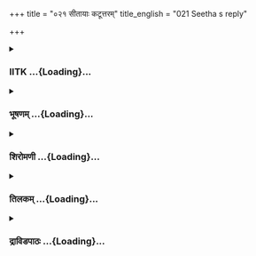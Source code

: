+++
title = "०२१ सीतायाः कटूत्तरम्"
title_english = "021 Seetha s reply"

+++
<div caption="श्रीराम-हरिसीताराममूर्ति-घनपाठिभ्यां वचनम्" class="audioEmbed" src="https://archive.org/download/Ramayana-recitation-Sriram-harisItArAmamUrti-Ghanapaati-v2/Kanda_5/Kanda_5_SK-021-Seetha_s_reply.mp3"></div>

<div class="js_include collapsed" newlevelforh1="3" title="IITK" unfilled url="/purANam/rAmAyaNam/audIchya-pAThaH/iitk/5_sundarakANDam/04-sItA-pIDanam/021_sItAyAH_kaTUttaram.md">
<details><summary><h3>IITK ...{Loading}...</h3></summary>

Sita spurns Ravana's submission.



#### श्लोकः
##### मूलम्
तस्य तद्वचनं श्रुत्वा सीता रौद्रस्य रक्षसः।  
आर्ता दीनस्वरा दीनं प्रत्युवाच शनैर्वचः॥5.21.1॥

##### शब्दार्थः
सीता Sita, रौद्रस्य angry, तस्य his, रक्षसः of the demon, तत् those, वचनम् words, श्रुत्वा after hearing, आर्ता oppressed, दीनस्वरा in a sorrowful tone, दीनम् pitiable, शनैः slowly, वचः words, प्रत्युवाच replied.

##### आङ्ग्लानुवादः
On hearing the demon's haughty words, oppressed, pitiable Sita replied slowly in a sorrowful tone.



#### श्लोकः
##### मूलम्
दुःखार्ता रुदती सीता वेपमाना तपस्विनी।  
चिन्तयन्ती वरारोहा पतिमेव पतिव्रता॥5.21.2॥  
तृणमन्तरतः कृत्वा प्रत्युवाच शुचिस्मिता।

##### शब्दार्थः
दुःखार्ता afflicted by grief, तपस्विनी ascetic, वरारोहा a lady of beautiful hips, पतिव्रता chaste woman, पतिमेव only husband, चिन्तयन्ती thinking of, शुचिस्मिता with a gentle smile, सीता Sita, रुदती sobbing, वेपमाना trembling, तृणम् a blade of grass, अन्तरतः between (Ravana and her), कृत्वा  placed, प्रत्युवाच replied.

##### आङ्ग्लानुवादः
Sita, austere, beautiful and chaste afflicted by grief kept sobbing. Brooding over her husband and trembling in fear, she placed a blade of grass in between her and Ravana and replied with a gentle smile on her face.



#### श्लोकः
##### मूलम्
निवर्तय मनो मत्तः स्वजने क्रियतां मनः॥5.21.3॥  
न मां प्रार्थयितुं युक्तं सुसिद्धिमिव पापकृत्।

##### शब्दार्थः
मत्तः from me, मनः mind, निवर्तय turn away, स्वजने in your own wives, मनः mind, क्रियताम् you may fix, पापकृत् sinner, सुसिद्धिमिव like blessedness, माम् me, प्रार्थयितुम् to desire, न युक्तम् it is not proper.

##### आङ्ग्लानुवादः
"Turn your mind away from me and fix it on your wives. You should not expect to seek me just as a sinner cannot hope to seek blessedness.



#### श्लोकः
##### मूलम्
अकार्यं न मया कार्यमेकपत्न्या विगर्हितम्॥5.21.4॥  
कुलं सम्प्राप्तया पुण्यं कुले महति जातया।

##### शब्दार्थः
महति high, कुले lineage, जातया born, पुण्यम् meritorious, कुलम् family, सम्प्राप्तया joined by virtue of marriage, एकपत्न्या a woman devoted to a single husband, मया by me, विगर्हितम् contemptible, अकार्यम् forbidden act, न कार्यम्  not to be done.

##### आङ्ग्लानुवादः
"I was born of high lineage and joined a meritorious family by virtue of my marriage. I am devoted only to my husband. I should not commit this contemptible, forbidden act."



#### श्लोकः
##### मूलम्
एवमुक्त्वा तु वैदेही रावणं तं यशस्विनी॥5.21.5॥  
राक्षसं पृष्ठतः कृत्वा भूयो वचनमब्रवीत्।

##### शब्दार्थः
यशस्विनी glorious lady, वैदेही Vaidehi, तं रावणम् that Ravana, एवम् in that manner, उक्त्वा having spoken, राक्षसम् demon, पृष्ठतः at the back, कृत्वा having placed, भूयः further, वचनम् these words, अब्रवीत् spoke.

##### आङ्ग्लानुवादः
Glorious Vaidehi having thus spoken to the demon turned her back and continuedः



#### श्लोकः
##### मूलम्
नाहमौपयिकी भार्या परभार्या सती तव॥5.21.6॥  
साधु धर्ममवेक्षस्व साधु साधुव्रतं चर।

##### शब्दार्थः
परभार्या other's wife, सती chaste, अहम् I am, औपयिकी obtained by efforts, भार्या wife, न not, धर्मम् righteous, साधु properly, अवेक्षस्व you may examine, तव your, साधुव्रतम् honesty, साधु  
honest, चर you may practise.

##### आङ्ग्लानुवादः
"I cannot be your lawful wife obtainable by your personal efforts. I am a chaste woman married to another man. (Being a king) examine the dharma honestly and adopt a pious way of life.



#### श्लोकः
##### मूलम्
यथा तव तथान्येषां दारा रक्ष्या निशाचर॥5.21.7॥  
आत्मानमुपमां कृत्वा स्वेषु दारेषु रम्यताम्।

##### शब्दार्थः
निशाचर nightroamer (Ravana), तव your, यथा as such, अन्येषाम्  others, दाराः wives, तथा in the same way, रक्ष्याः should be protected, आत्मानम् yourself, उपमा an example, कृत्वा by placing, स्वेषु at your, दारेषु at wives, रम्यताम् you may enjoy.

##### आङ्ग्लानुवादः
"O nightranger Enjoy your wives. Take care of them. Taking your example, others' wives also deserve to be protected.



#### श्लोकः
##### मूलम्
अतुष्टं स्वेषु दारेषु चपलं चलितेन्द्रियम्॥5.21.8॥  
नयन्ति निकृतिप्रज्ञं परदाराः पराभवम्।

##### शब्दार्थः
स्वेषु with your own, दारेषु in wives, अतुष्टम् unsatisfied, चपलम् unsteady, चलितेन्द्रियम् one with no control over the senses, निकृतिप्रज्ञम् evil minded, परदाराः others wives, पराभवम् insult, नयन्ति take.

##### आङ्ग्लानुवादः
"The wives of others will insult an evilminded man who is not satisfied with his own wives, is fickleminded and has no control over his senses.



#### श्लोकः
##### मूलम्
इह सन्तो न वा सन्ति सतो वा नानुवर्तसे॥5.21.9॥  
तथाहि विपरीता ते बुद्धिराचारवर्जिता।

##### शब्दार्थः
इह here, सन्तः pious, न वा सन्ति are not present, सतः of the saints, नानुवर्तसे वा you do not follow, तथाहि this way, आचारवर्जिता that which is a forbidden act, ते your, बुद्धिः mind, विपरीता perverse.

##### आङ्ग्लानुवादः




#### श्लोकः
##### मूलम्
वचो मिथ्याप्रणीतात्मा पथ्यमुक्तं विचक्षणैः॥5.21.10॥  
राक्षसानामभावाय त्वं वा न प्रतिपद्यसे।

##### शब्दार्थः
मिथ्याप्रणीतात्मा indulging in unrighteous act, त्वम् you, विचक्षणैः who have sense of discrimination, उक्तम् spoken, पथ्यम् proper advice, वचः words, राक्षासानाम् of demons, अभावाय for destruction, न प्रतिपद्यसे you do not agree.

##### आङ्ग्लानुवादः
"You are indulging in unrighteous act and not listening to the advice of wise men who have a sense of discrimination. You are the cause of the destruction of demons.



#### श्लोकः
##### मूलम्
अकृतात्मानमासाद्य राजानमनये रतम्॥5.21.11॥  
समृद्धानि विनश्यन्ति राष्ट्राणि नगराणि च।

##### शब्दार्थः
अकृतात्मानम् foolish, अनये in unfair means, रतम् engaged, राजानम् king, आसाद्य after obtaining, समृद्धानि prosperous, राष्ट्राणि countries, नगराणि च and cities, विनश्यन्ति are destroyed.

##### आङ्ग्लानुवादः
"Even prosperous countries and cities are destroyed on account of indiscreet rulers engaged in unfair means.



#### श्लोकः
##### मूलम्
तथेयं त्वां समासाद्य लङ्का रत्नौघसङ्कुला॥5.21.12॥  
अपराधात्तवैकस्य नचिराद्विनशिष्यति।

##### शब्दार्थः
तथा in that way, त्वाम् you, समासाद्य having got, रत्नौघसङ्कुला filled with gems, इयम् this, लङ्का Lanka, एकस्य a single person, तव your, अपराधात् for your crime, न चिरात् very soon, विनशिष्यति will be destroyed.

##### आङ्ग्लानुवादः
"Having got you as its ruler, this Lanka filled with gems (riches) will perish without  
delay for the crime of one individual.



#### श्लोकः
##### मूलम्
स्वकृतैर्हन्यमानस्य रावणादीर्घदर्शिनः॥5.21.13॥  
अभिनन्दन्ति भूतानि विनाशे पापकर्मणः।

##### शब्दार्थः
रावण Ravana, अदीर्घदर्शिनः of a short sighted, स्वकृतैः by your own deed, हन्यमानस्य killed, पापकर्मणः of a sinner, विनाशे at the destruction, भूतानि living creatures, अभिनन्दन्ति will rejoice.

##### आङ्ग्लानुवादः
"O Ravana living beings will welcome and enjoy the destruction of a shortsighted sinner killed by his own vile act.



#### श्लोकः
##### मूलम्
एवं त्वां पापकर्माणं वक्ष्यन्ति निकृता जनाः॥5.21.14॥  
दिष्ट्यैतद्व्यसनं प्राप्तो रौद्र इत्येव हर्षिताः।

##### शब्दार्थः
एवम् in that way, पापकर्माणम् sinner, त्वाम् you, निकृताः insulted, जनाः people, हर्षिताः will feel glad, रौद्रः angry one, दिष्ट्या luckily, एतत् thus, व्यसनम् doom, प्राप्तः met, इत्येव like this, वक्ष्यन्ति they will say.

##### आङ्ग्लानुवादः
"Seeing you, getting ruined this way for your sin, those who were angry with you for their humiliation in your hands will feel glad and say 'Luckily this terrible fellow has met with his doom' .



#### श्लोकः
##### मूलम्
शक्या लोभयितुं नाहमैश्वर्येण धनेन वा॥5.21.15॥  
अनन्या राघवेणाहं भास्करेण प्रभा यथा।

##### शब्दार्थः
अहम् I, ऐश्वर्येण by power, धनेन वा or even with wealth, लोभयितुम् to be tempted, न शक्या not possible, प्रभा light, भास्करेण यथा like that of the Sun, अहम् I, राघवेण by Raghava, अनन्या inseparable.

##### आङ्ग्लानुवादः
"I cannot be lured by your power or wealth. I am inseparable from Raghava like light from the Sun.



#### श्लोकः
##### मूलम्
उपधाय भुजं तस्य लोकनाथस्य सत्कृतम्॥5.21.16॥  
कथं नामोपधास्यामि भुजमन्यस्य कस्य चित्।

##### शब्दार्थः
लोकनाथस्य of the lord of the people, तस्य his, सत्कृतम् an honourable one, भुजम् arm, उपधाय having used as a pillow, अन्यस्य others, कस्य चित् of any one, भुजम् arm, कथं नाम how can I, उपधास्यामि will I rest.

##### आङ्ग्लानुवादः
"How can I pillow on somebody's arm after resting on the honourable arm of the great lord of the worlds ?



#### श्लोकः
##### मूलम्
अहमौपयिकी भार्या तस्यैव वसुधापतेः॥5.21.17॥  
व्रतस्नातस्य विप्रस्य विद्येव विदितात्मनः।

##### शब्दार्थः
व्रतस्नातस्य an ascetic who had ceremonial bath having observed vows, विदितात्मनः knower of the self, विप्रस्य brahmin's, विद्या इव like the knowledge, अहम् I, वसुधापतेः of the lord of the earth, तस्यैव him alone, औपयिकी fit, भार्या wife.

##### आङ्ग्लानुवादः
"I am alone the lawful wife of the lord of the earth like the knowledge of the Vedas which rightfully belongs to a wise brahmin who has realised the self after having had his ceremonial bath (as a token of celibacy) and having observed strict vows during the period of his study.



#### श्लोकः
##### मूलम्
साधु रावण रामेण मां समानय दुःखिताम्॥5.21.18॥  
वने वाशितया सार्धं करेण्वेव गजाधिपम्।

##### शब्दार्थः
रावण Ravana, दुःखिताम् grieving, माम् to me, गजाधिपम् with the king of elephants, वने in the forest, वाशितया by the separated, करेण्वेव female elephant, रामेण with Rama, सार्धम् along with, साधु it is proper, समानय you may unite me.

##### आङ्ग्लानुवादः
"O Ravana it is proper for you to unite me in distress with Rama as one would unite a female elephant with the lordly elephant from which it is separated in the wilderness.



#### श्लोकः
##### मूलम्
मित्रमौपयिकं कर्तुं रामः स्थानं परीप्सता॥5.21.19॥  
वधं चानिच्छता घोरं त्वयासौ पुरुषर्षभः।

##### शब्दार्थः
असौ this, पुरुषर्षभः bull among men, रामः Rama, स्थानम् it is proper, परीप्सता desirous of avoiding, घोरम् dreadful, वधम् death, अनिच्छता च by not willing, त्वया by you, मित्रम् friendship, कर्तुम् to do, औपयिकम् with due effort.

##### आङ्ग्लानुवादः
"I wish you to build friendship with Rama, the bull among men. Surely it is the right thing for you to do, if you are desirous of avoiding a dreadful death.



#### श्लोकः
##### मूलम्
विदितः स हि धर्मज्ञः शरणागतवत्सलः॥5.21.20॥  
तेन मैत्री भवतु ते यदि जीवितुमिच्छसि।

##### शब्दार्थः
धर्मज्ञः one who knows dharma, सः he, शरणागतवत्सलः kind to those who seek his protection, विदितः हि famous, जीवितुम् to preserve your life, इच्छसि यदि if you so desire, ते to you, तेन with him, मैत्री friendship, भवतु  be built.

##### आङ्ग्लानुवादः
"He is famous as a knower of dharma and is compassionate to those who seek his protection. If you desire to preserve your life build friendship with him.



#### श्लोकः
##### मूलम्
प्रसादयस्व त्वं चैनं शरणागतवत्सलम्॥5.21.21॥  
मां चास्मै नियतो भूत्वा निर्यातयितुमर्हसि।

##### शब्दार्थः
त्वम् you, शरणागतवत्सलम् one who is compassionate to those who seek refuge, एनम् him, प्रसादयस्व च propitiate, नियतः disciplined, भूत्वा after exercising, माम् me, अस्मै for your sake I, निर्यातयितुम् to return, अर्हसि it is proper for you.

##### आङ्ग्लानुवादः
"Propitiate him. He is compassionate to those who seek refuge. Exercise control over your senses for your sake and it is proper for you to return me to him.



#### श्लोकः
##### मूलम्
एवं हि ते भवेत्स्वस्ति सम्प्रदाय रघूत्तमे॥5.21.22॥  
अन्यथा त्वं हि कुर्वाणो वधं प्राप्स्यसि रावण।

##### शब्दार्थः
एवम् in that way, रघूत्तमे foremost in the Raghu family, सम्प्रदाय after giving away, ते to you, स्वस्ति welfare, भवेत् may be, रावण Ravana, त्वम् you, अन्यथा otherwise, कुर्वाणः doing so, वधम् death, प्राप्स्यसि will face.

##### आङ्ग्लानुवादः
"It is good for you to give me back to Rama, the foremost in the Raghu dynasty. Otherwise you will face death.



#### श्लोकः
##### मूलम्
वर्जयेद्वज्रमुत्सृष्टं वर्जयेदन्तकश्चिरम्॥5.21.23॥  
त्वद्विधं तु न सङ्कृद्धो लोकनाथः स राघवः।

##### शब्दार्थः
त्वद्विधम् a person like you, उत्सृष्टम् that which has been released, वज्रम् thunderbolt, वर्जयेत् may spare its target, चिरम् for a long time, अन्तकः Yama, वर्जयेत् may leave, सङ्कृद्धः angry, लोकनाथः lord of the world, सः that, राघवः Raghava, न will not.

##### आङ्ग्लानुवादः




#### श्लोकः
##### मूलम्
रामस्य धनुषः शब्दं श्रोष्यसि त्वं महास्वनम्॥5.21.24॥  
शतक्रतुविसृष्टस्य निर्घोषमशनेरिव।

##### शब्दार्थः
शतक्रतुविसृष्टस्य released by Indra who has performed a hundred yajnas, अशनेः of a thunderbolt, निर्घोषमिव like the rumble, रामस्य Rama's, धनुषः bow's, महास्वनम् great twang, शब्दम् sound, त्वम् you, श्रोष्यसि you will hear.

##### आङ्ग्लानुवादः
"You will hear the terrible twang of Rama's bow resembling the rumble of the thunderbolt released by Indra who performed a hundred yajnas.



#### श्लोकः
##### मूलम्
इह शीघ्रं सुपर्वाणो ज्वलितास्या इवोरगाः ॥5.21.25॥  
इषवो निपतिष्यन्ति रामलक्ष्मणलक्षणाः।

##### शब्दार्थः
सुपर्वाणः well jointed arrows, शीघ्रं soon, ज्वलितास्याः with flaming fangs, उरगाः इव like the poisonous snakes, रामलक्ष्मणलक्षणाः marked with the names of Rama and Lakshmana, इषवः arrows, इह here, निपतिष्यन्ति will be raining.

##### आङ्ग्लानुवादः




#### श्लोकः
##### मूलम्
रक्षांसि परिनिघ्नन्तः पुर्यामस्यां समन्ततः॥5.21.26॥  
असंपातं करिष्यन्ति पतन्तः कङ्कवाससः।

##### शब्दार्थः
कङ्कवाससः the shafts with feathers of Kanka bird, पतन्तः while falling, अस्याम् in this, पुर्याम् city, समन्ततः all over, रक्षांसि demons, परिनिघ्नन्तः killing, असम्पातम् covering all over, करिष्यन्ति will fall.

##### आङ्ग्लानुवादः
"The shafts bound with feathers of Kanka birds (released by Rama and Lakshmana) will be killing the demons all over this Lanka. They will not give a chance for any other weapon to fall.



#### श्लोकः
##### मूलम्
राक्षसेन्द्रमहासर्पान् स रामगरुडो महान्॥5.21.27॥  
उद्धरिष्यति वेगेन वैनतेय इवोरगान्।

##### शब्दार्थः
महान् great, सः he, रामगरुडः Garuda of Rama, राक्षसेन्द्र demon king, महासर्पान् great serpents (in the form of demon chiefs), वैनतेयः son of Vinata or Garuda, उरगानिव like serpents, वेगेन swiftly, उद्धरिष्यति will carry up.

##### आङ्ग्लानुवादः
"Just as Garuda swiftly extirpates the serpents, Rama will exterminate the demon leaders.



#### श्लोकः
##### मूलम्
अपनेष्यति मां भर्ता त्वत्तः शीघ्रमरिन्दमः॥5.21.28॥  
असुरेभ्यः श्रियं दीप्तां विष्णुस्त्रिभिरिव क्रमैः।

##### शब्दार्थः
शीघ्रम् swiftly, अरिन्दमः subduer of enemies, भर्ता husband, माम् me, त्वत्तः from you, विष्णुः Visnu, त्रिभिः with three, क्रमैः strides, दीप्ताम् glowing, श्रियम् prosperity, असुरेभ्यः इव like that from the asuras, अपनेष्यति will take away.

##### आङ्ग्लानुवादः
"My husband, the subduer of enemies, will soon take me away just as Lord Visnu in the form of Vamana took away the glowing prosperity from the demons with three strides.



#### श्लोकः
##### मूलम्
जनस्थाने हतस्थाने निहते रक्षसां बले॥5.21.29॥  
अशक्तेन त्वया रक्षः कृतमेतदसाधु वै।

##### शब्दार्थः
रक्षसाम् demons, बले in the army, निहते when it was killed, जनस्थाने in Janasthana, हतस्थाने spot of death,  रक्षः O demon, अशक्तेन having no capacity, त्वया  by you, एतत् this, असाधु dishonest, कृतं वै act is done.

##### आङ्ग्लानुवादः
"When the army of demons as killed you had no capacity to protect and was destroyed at Janasthana, the place of death. You acted in this dishonest way.



#### श्लोकः
##### मूलम्
आश्रमं तु तयोः शून्यं प्रविश्य नरसिंहयोः॥5.21.30॥  
गोचरं गतयोर्भ्रात्रोरपनीता त्वयाधम।

##### शब्दार्थः
अधम mean creature, नरसिंहयोः two lions among men, तयोः those two, भ्रात्रोः brothers, गोचरम् not found, गतयोः when they went, शून्यम् desolate, आश्रमम् hut, प्रविश्य entered, त्वया you, अपनीता abducted.

##### आङ्ग्लानुवादः
"You are a mean creature. Finding me in the vacant hut, when the two brothers, lions among men, were away, you  abducted me.



#### श्लोकः
##### मूलम्
न हि गन्धमुपाघ्राय रामलक्ष्मणयोस्त्वया॥5.21.31॥  
शक्यं संदर्शने स्थातुं शुना शार्दूलयोरिव।

##### शब्दार्थः
शुना by a dog, शार्दूलयोरिव like two tigers, रामलक्ष्मणयोः of both Rama and Lakshmana, गन्धम् smell, उपाघ्राय smelling, त्वया  by you, सन्दर्शने in their sight, स्थातुम् to stand there, न शक्यं हि it will not be possible.

##### आङ्ग्लानुवादः
"Had you smelt the presence of Rama and Lakshmna, it would not have been possible for you to stand there, like a dog under the gaze of a pair of tigers.



#### श्लोकः
##### मूलम्
तस्य ते विग्रहे ताभ्यां युगग्रहणमस्थिरम्॥5.21.32॥  
वृत्रस्येवेन्द्रबाहुभ्यां बाहोरेकस्य विग्रहे।

##### शब्दार्थः
तस्य to him, ते you, ताभ्याम् both of them, विग्रहे battle, इन्द्रबाहुभ्याम् by the twoarmed Indra, वृत्रस्य Vritra's, एकस्य only one, बाहोः armed, विग्रहे इव like the body, युगग्रहणम् seize you, अस्थिरम्  not possible to win.

##### आङ्ग्लानुवादः
"You will not be able to withstand them in a battle. You will meet the same fate as the onearmed Vritra in a battle with the twoarmed Indra.



#### श्लोकः
##### मूलम्
क्षिप्रं तव स नाथो मे रामः सौमित्रिणा सह॥5.21.33॥  
तोयमल्पमिवादित्यः प्राणानादास्यते शरैः।

##### शब्दार्थः
मे नाथः my lord, सः रामः that Rama, सौमित्रिणा सह accompanied by Saumitri, आदित्यः the Sun, अल्पम्  shallow, तोयमिव like water, शरैः by arrows, तव your, प्राणान् life, क्षिप्रम् at once, दास्यते will take away.

##### आङ्ग्लानुवादः
"My lord Rama accompanied by Saumitri will draw out your life by his arrows swiftly as Aditya sucks up shallow water at once by his radiance.



#### श्लोकः
##### मूलम्
गिरिं कुबेरस्य गतोऽथ वालयं सभां गतो वा वरुणस्य राज्ञः।  
असंशयं दाशरथेर्न मोक्ष्यसे महाद्रुमः कालहतोऽशनेरिव॥5.21.34॥

##### शब्दार्थः
कालहतः doomed by time, कुबेरस्य Kubera's, गिरिम् mountain, वा or else, आलयम् residence,  
गतः going, राज्ञः king, वरुणस्य Varuna's, सभाम् assembly, गतो वा or will go, महाद्रुमः mighty tree, अशनेरिव by lightning, दाशरथेः by Rama son of Dasaratha, न मोक्ष्यसे you do not escape.

##### आङ्ग्लानुवादः
"Even if you fly to Kubera's mountain (Kailasa) or the residence of king Varuna (ocean) you will not escape Rama's arrows like a mighty tree cannot evade lightning.  

#### समाप्तिः
 श्रीमद्रामायणे वाल्मीकीय आदिकाव्ये सुन्दरकाण्डे एकविंशस्सर्गः।  
Thus ends the twentyfirst sarga of Sundarakanda of the holy Ramayana, the first epic composed by sage Valmiki.

</details>
</div>
<div class="js_include collapsed" newlevelforh1="3" title="भूषणम्" unfilled url="/purANam/rAmAyaNam/audIchya-pAThaH/TIkA/bhUShaNa_iitk/5_sundarakANDam/04-sItA-pIDanam/021_sItAyAH_kaTUttaram.md">
<details><summary><h3>भूषणम् ...{Loading}...</h3></summary>



तस्य तद्वचनं श्रुत्वा सीता रौद्रस्य रक्षसः ।  

आर्ता दीनस्वरा दीनं प्रत्युवाच शनैर्वचः  ॥  ५।२१।१ ॥   

तस्येत्यादि  ॥  ५।२१।१ ॥   

  

दुःखार्ता रुदती सीता वेपमाना तपस्विनी ।  

चिन्तयन्ती वरारोहा पतिमेव पतिव्रता ।  

तृणमन्तरतः कृत्वा प्रत्युवाच शुचिस्मिता  ॥  ५।२१।२ ॥   

निवर्तय मनो मत्तः स्वजने क्रियतां मनः ।  

न मां प्रार्थयितुं युक्तं सुसिद्धिमिव पापकृत्  ॥  ५।२१।३ ॥   

दुःखार्तेत्यादि । तृणमिति । रावणस्य
साक्षात्संभाषणानर्हत्वात्तृणव्यवधानकरणम् । प्रत्युवाचेति पुनरभिधानं
वचनप्रकारविशेषकथनार्थम् । दुःखार्ताया अपि शुचिस्मितत्वाभिधानं
वस्तुस्वभावेन सस्मितवत् प्रतीयमानत्वात्  ॥  ५।२१।२३ ॥   

  

अकार्यं न मया कार्यमेकपत्न्या विगर्हितम् ।  

कुलं संप्राप्तया पुण्यं कुले महति जातया  ॥  ५।२१।४ ॥   

अकार्यमिति । एकः पतिर्यस्यास्सा एकपत्नी तया । "नित्यं सपत्न्यादिषु" इति
ङीप्  ॥  ५।२१।४ ॥   

  

एवमुक्त्वा तु वैदेही रावणं तं यशस्विनी ।  

राक्षसं पृष्ठतः कृत्वा भूयो वचनमब्रवीत्  ॥  ५।२१।५ ॥   

एवमिति । पृष्ठतः कृत्वा अनादृत्येर्थः  ॥  ५।२१।५ ॥   

  

नाहमौपयिकी भार्या परभार्या सती तव ।  

साधुधर्मवेक्षस्व साधु साधुव्रतं चर  ॥  ५।२१।६ ॥   

नाहमिति । सती अहं तव औपयिकी युक्ता भार्या न किन्तु परिहार्या । साधूनां
सतां धर्मं साधुधर्मम् । साधूनां व्रतं साधुव्रतम् । साधु सम्यक् चर  ॥ 
५।२१।६ ॥   

  

यथा तव तथा ऽन्येषां दारा रक्ष्या निशाचर ।  

आत्मानमुपमां कृत्वा स्वेषु दारेषु रम्यताम् । ४।२१।७  ॥   

आत्मानमुपमां कृत्वा यथा तव दारा रक्ष्यास्तथा ऽन्येषां दारा रक्ष्याः ।
तस्मात् स्वेषु दारेषु रम्यताम्  ॥  ५।२१।७ ॥   

  

अतुष्टं स्वेषु दारेषु चपलं चलितेन्द्रितम् ।  

नयन्ति निकृतिप्रज्ञं परदाराः पराभवम्  ॥  ५।२१।८ ॥   

अतुष्टम् अतृप्तम् । निकृतिप्रज्ञम् निकृतौ शाठ्ये प्रज्ञा यस्य तम् ।
पराभवम् । आयुरैश्वर्यादिक्षयरूपम्  ॥  ५।२१।८ ॥   

  

इह सन्तो न वा सन्ति सतो वा नानुवर्तसे ।  

तथाहि विपरीता ते बुद्धिराचारवर्जिता  ॥  ५।२१।९ ॥   

इह अतिविशाले ऽपि दुर्जनसङ्कुले देशे । सन्तः त्वामनर्थान्निवारयन्तः । न
सन्ति वा न सन्ति किम्? सन्त्येव । श्रीविभीषणप्रभृतीनां सम्भवान्न सन्तीति
कथं वक्तुं शक्यम्? सतो वा नानुवर्तसे । "तद्विद्धि प्रणिपातेन परिप्रश्नेन
सेवया । उपदेक्ष्यन्ति ते ज्ञानं ज्ञानिनस्तत्त्वदर्शिनः  ॥ "
इत्युक्तरीत्या प्रणिपातमन्तरेण न ते उपदिशन्ति। त्वं च तत्पादेषु कदाचिदपि
न प्रणतवानसि। कथमिदं भवती जानातीत्याशङ्क्याह तथाहीति। तथाहि विपरीता ते
बुद्धिः तव बुद्धिवैपरीत्यमेव तव शिष्टाननुवर्तनं सूचयतीत्यर्थः।
परबुद्धेरप्रत्यक्षत्वात् कथं मदीया बुद्धिस्त्वया ज्ञायत इत्यत्राह
आचारवर्जितेति। आचारवर्जिता, तव दुरनुष्ठानमेव तव बुद्धिं द्योतयतीति
भावः ॥  ५।२१।९  ॥   

  

वचो मिथ्याप्रणीतात्मा पथ्यमुक्तं विचक्षणैः ।  

राक्षसानामभावाय त्वं वा न प्रतिपद्यसे  ॥  ५।२१।१० ॥   

अकृतात्मानमासाद्य राजानमनये रतम् ।  

समृद्धानि विनश्यन्ति राष्ट्राणि नगराणि च  ॥  ५।२१।११ ॥   

तथेयं त्वां समासाद्य लङ्का रत्नौघसङ्कुला ।  

अपराधात्तवैकस्य नचिराद्विनशिष्यति  ॥  ५।२१।१२ ॥   

वच इति । पूर्वश्लोके रावणस्याभाव उपन्यस्तः । अनेन राक्षसाभावपक्ष
उपन्यस्यते । मिथ्याप्रणीतात्मा मिथ्यास्निग्धात्मा, स्नेहीति भावयन्निवेति
यावत् । त्वं विचक्षणैः साधुभिरुक्तं पथ्यं हितं वचः राक्षसानामभावाय न
प्रतिपद्यसे नाङ्गीकरोषि वा । राक्षसेषु स्नेहं भावयन् तद्विनाशमेव हृदि
कृत्वा साधुवचनं न श्रृणोषीत्यर्थः  ॥  ५।२१।१०१२ ॥   

  

स्वकृतैर्हन्यमानस्य रावणादीर्घदर्शिनः ।  

अभिनन्दन्ति भूतानि विनाशे पापकर्मणः  ॥  ५।२१।१३ ॥   

एवं त्वां पापकर्माणं वक्ष्यन्ति निकृता जनाः ।  

दिष्ट्यैतद्व्यसनं प्राप्तो रौद्र इत्येव हर्षिताः  ॥  ५।२१।१४ ॥   

रावणादीर्घदार्शिन इत्यत्र रावणेति संबुद्धिः । निकृताः त्वया वञ्चिताः  ॥ 
४।२१।१३१४ ॥   

  

शक्या लोभयितुं नाहमैश्वर्येण धनेन वा ।  

अनन्या राघवेणाहं भास्करेण प्रभा यथा  ॥  ५।२१।१५ ॥   

शक्येति । अनेन रावणोक्तप्रलोभनानामुत्तरमुच्यते । ऐश्वर्येण
अन्तःपुरस्त्रीणामीश्वरत्वेन । धनेन आभरणादिना वा । लोभयितुं वञ्चयितुम् ।
अहं न शक्या । अत्र हेतुमाह अनन्येति । अहं नित्यानपायिनी । राघवेण
रघुकुलावतीर्णेन विष्णुना अनन्या अविभक्ता । यत्र यत्र कुले विष्णुरवतरति
तत्र तत्रावतीर्णा लक्ष्मीरित्यर्थः । तृतीयया तत्परतन्त्रा चास्मीति
द्योत्यते । न केवलं तस्य परतन्त्रा ऽहम्, प्रत्युत तस्याप्यतिशयावहेति
दृष्टान्तेन द्योतयति भास्करणेति । प्रभा हि भास्करस्याप्यतिशयमावहति, तथैव
हि मारीचो भवन्तं प्रति निवेदितवान् "अप्रमेयं हि तत्तेजो यस्य सा
जनकात्मजा" इति । किं तद्धितवचनमपि मोहेन विस्मृतो ऽसीति तत्त्वमाह  ॥ 
५।२१।१५ ॥   

  

उपधाय भुजं तस्य लोकनाथस्य सत्कृतम् ।  

कथं नामोपधास्यामि भुजमन्यस्य कस्यचित्  ॥  ५।२१।१६ ॥   

उपधायेति । लोकनाथस्य सर्वैर्ब्रह्मादिदेवगणैः स्वस्वपदप्राप्तये
नाथ्यमानस्य याच्यमानस्य । "नाथृ याञ्चायाम्"इति धातुः । तस्य रामस्य ।
सत्कृतं भुजं दक्षिणं भुजमित्यर्थः उपधाय उपधानीकृत्य । तेन
तत्परिष्वक्तत्वं गम्यते । एवं श्लाघिता ऽहम् अन्यस्य ततो भोगं याचमानस्य
कस्यचिदनामदेयस्य क्षुद्रस्य त्वादृशः भुजम् असत्कृतं कथं नामोपधास्यामि? न
कथंचिदपीत्यर्थः  ॥  ५।२१।१६ ॥   

  

अहमौपयिकी भार्या तस्यैव वसुधापतेः ।  

व्रतस्नातस्य धीरस्य विद्येव विदितात्मनः  ॥  ५।२१।१७ ॥   

अहं तु शीलवयोवृत्ता तस्यैव तुल्यशीलवयोवृत्तस्य वसुधापतेः औपयिकी उचिता
भार्या । "ह्रीश्च ते लक्ष्मीश्च पत्न्यौ"इति भूमिनाथस्याहं
लक्ष्मीदेव्युचितेति हृदयम् । कथमिव? व्रतस्नातस्य वेदव्रतैः स्नातस्य ।
धीरस्य धीमतः ब्राह्मणस्य । विदितात्मनः आत्मज्ञानवतः विद्येव
योगाभ्यासरूपविद्येव  ॥  ५।२१।१७ ॥   

  

साधु रावण रामेण मां समानय दुःखिताम् ।  

वने वाशितया सार्धं करेण्वेव गजाधिपम्  ॥  ५।२१।१८ ॥   

पथिचोरं पानीययाचकवद्रावणमर्थयते साध्विति । साधु रावण मद्वियोगेन
त्वत्क्रौर्यमधिकं जातमिति भावः । एवमुत्कटक्रौर्यं प्रति याचनात्
स्वस्यातिशयो व्यज्यते । रामेण सर्वाङ्गसुन्दरेण । मां तस्यानन्यार्हाम्,
तद्वियोगे जीवितं धारयितुमशक्ताम् "नच सीता" इत्यादि । समानय सङ्गमय । तत्र
हेतुः दुःखितामिति । करेण्वागजवध्वा । वाशितया यौवनं गतया । "वाशिता युवतिः
प्रोक्ता कलभः करिपोतकः" इति वचनात् । यद्वा वासितयेति पाठः । वने वासितया
बद्धया । अत्र विभक्तिव्यत्यासः कार्यः, वने वासितां करेणुं गजाधिपेनेवेति
। वस्तुतस्तु यथान्यास एवान्वेति । रामेण सङ्गमनं नाम रामाह्वानम् । नहि
पुनरपि रामस्थानं तेन नेतुमीष्टे। किंत्वित्र राममाहूय समर्पणमेव । अत एव
करेण्वा गजाधिपमित्युक्तम्  ॥  ४।२१।१८ ॥   

  

मित्रमौपयिकं कर्तुं रामः स्थानं परीप्सता ।  

वधं चानिच्छता घोरं त्वया ऽसौ पुरुषर्षभः ।  

विदितः स हि धर्मज्ञः शरणागतवत्सलः  ॥  ५।२१।१९ ॥   

तेन मैत्री भवतु ते यदि जीवितुमिच्छसि ।  

प्रसादयस्व त्वं चैनं शरणागतवत्सलम्  ॥  ५।२१।२० ॥   

मां चास्मै प्रयतो भूत्वा निर्यातयितुमर्हसि  ॥  ५।२१।२१ ॥   

एवं रावणे जननीत्वप्रतिपत्तिं विहाय कानिचिदसङ्गतानि जल्पति, देवी खिन्ना
सती को ऽयमस्य स्वभावः कथमस्य को ऽप्युपदेष्टा सेत्स्यतीति इह सन्तो न वा
सन्तीत्यादिना विचिन्त्य दयावती स्वयमेवोपदिशति
मातृत्वप्रयुक्तवात्सल्येन-- मित्रमिति । रामं शरणं गच्छेत्युक्ते तन्न
रावणस्सहेत दुर्मानितया, आत्मसद्बुद्ध्यनुसारेण मित्रमित्याह । किंच
शरणागतं स्वस्याधीनं मन्यते देवी देवश्च । अत एव रामो वक्ष्यति "मित्रभावेन
संप्राप्तं न त्यजेयं कथंचन" इति । इयं च तथा ऽ ऽह मित्रमिति । रामः मित्रं
कर्तुं युक्तमित्यर्थः । मित्रशब्दापेक्षया औपयिकमिति नपुंसकनिर्देशः ।
स्थानं परीप्सता मार्गचोरस्यापि भूमौ पदानि स्थापयित्वा चौर्यं कर्तव्यम् ।
तवापि यदि स्थानमभीप्सितं तर्हि तमेव भजेत्यर्थः । शरणागतिदैन्यादपि ।
मरणमेव वरमिति यदि मन्यसे तदानीं तद्भजनं कर्तव्यमित्याह वधं चानिच्छता
घोरम् । तव सम्यङ् मरणं न दास्यति त्वां संस्थाप्य त्वत्समक्षं
त्वत्सन्तानजान् हिंसित्वा ततस्ते चित्रवधं करिष्यति, तं यदि नेच्छसि तदा
प्रपत्तव्य इत्यर्थः । त्वया तत्प्रतीकारावलोकनेन त्वया ऽवश्यं तच्छरणागतिः
कर्तव्या । एवं स रक्षक इत्यत्र किं प्रमाणम्? तत्राह असौ
निरन्तरप्रत्ययेनास्या रामः प्रत्यक्ष इव भासते । रावणस्यापि
मायामृगानुसरणसमये तदाकारदर्शनजभयेन वृक्षेवृक्षे च पश्यामिऽ
इत्युक्तरीत्या पुरःस्थित इव भासते । पुरषर्षभः मत्कृतापराधेन कथं
मामङ्गीकरिष्यतीत्येवं त्वया न चिन्तनीयम्, आनुकूल्यलेशे सति सर्वमपराधं
विस्मरिष्यति पुरुषधौरेयत्वात् । मित्रकरणप्रकारमाह प्रसादयस्वेति । त्वं
चेत्यनेनाहमपि प्रसादयिष्यामीति सिद्धम् । प्रयतो भूत्वा मनःकालुष्यं
त्यक्त्वेत्यर्थः । निर्यातयितुं प्रत्यर्पयितुम्  ॥  ५।२१।१९२१ ॥   

  

एवं हि ते भवेत् स्वस्ति सम्प्रदाय रघूत्तमे ।  

अन्यथा त्वं हि कुर्वाणो वधं प्राप्यसि रावण  ॥  ५।२१।२२ ॥   

एवमिति । सम्प्रदाय, स्थितायेति शेषः  ॥  ५।२१।२२ ॥   

  

वर्जयेद्वज्रमुत्सृष्टं वर्जयेदन्तकश्चिरम् ।  

त्वद्विधं तु न संक्रुद्धौ लोकनाथः स राघवः  ॥  ५।२१।२३ ॥   

उत्सृष्टम् इन्द्रमुक्तं वज्रम्, अन्तकश्च त्वद्विधं वर्जयेत् ।
राघवस्त्वद्विधं न वर्जयेदिति सम्बन्धः  ॥  ५।२१।२३ ॥   

  

रामस्य धनुषः शब्दं श्रोष्यसि त्वं महास्वनम् ।  

शतक्रतुविसृष्टस्य निर्घोषमशनेरिव  ॥  ५।२१।२४ ॥   

महास्वनं महानादम्, नादो नाम स्वरावयवविशेषः ।  ॥  ५।२१।२४ ॥   

  

इह शीघ्रं सुपर्वाणो ज्वलितास्या इवोरगाः ।  

इषवो निपतिष्यन्ति रामलक्ष्मणलक्षणाः  ॥  ५।२१।२५ ॥   

रामलक्ष्मणलक्षणाः रामलक्ष्मणनामाङ्काः  ॥  ५।२१।२५ ॥   

  

रक्षांसि परिनिघ्नन्तः पुर्यामस्यां समन्ततः ।  

असम्पातं करिष्यन्ति पतन्तः कङ्कवाससः  ॥  ५।२१।२६ ॥   

असम्पातम् अनवकाशम्  ॥  ५।२१।२६ ॥   

  

राक्षसेन्द्रमहासर्पान् स रामगरुडो महान् ।  

उद्धरिष्यति वेगेन वैनतेय इवोरगान्  ॥  ५।२१।२७ ॥   

राक्षसेन्द्रमहासर्पानिति रूपकोक्तमेवोपमयाप्याह वैनतेय इति  ॥  ५।२१।२७ ॥   

  

अपनेष्यति मां भर्ता त्वत्तः शीघ्रमरिन्दमः ।  

असुरेभ्यः श्रियं दीप्तां विष्णुस्त्रिभिरिव क्रमैः  ॥  ५।२१।२८ ॥   

न चापि मम हस्तात्त्वां प्राप्तुमर्हतीत्युक्तस्योत्तरमाह अपनेष्यतीति  ॥ 
५।२१।२८ ॥   

  

जनस्थाने हतस्थाने निहते रक्षसां बले ।  

अश्क्तेन त्वया रक्षः कृतमेतदसाधु वै  ॥  ५।२१।२९ ॥   

जनस्थान इति । एतत् युद्धं विना चौर्येणापहरणम्  ॥  ५।२१।२९ ॥   

  

आश्रमं तु तयोः शून्यं प्रविश्य नरसिंहयोः ।  

गोचरं गतयोर्भ्रात्रोरपनीता त्वया ऽधम  ॥  ५।२१।३० ॥   

नहि गन्धमुपाघ्राय रामलक्ष्मणयोस्त्वया ।  

शक्यं सन्दर्शने स्थातुं शुना शार्दूलयोरिव  ॥  ५।२१।३१ ॥   

गोचरं गतयोः बाह्यदेशं गतयोः  ॥  ५।२१।३०३१ ॥   

  

तस्य ते विग्रहे ताभ्यां युगग्रहणमस्थिरम् ।  

वृत्रस्येवेन्द्रबाहुभ्यां बाहोरेकस्य निग्रहः  ॥  ५।२१।३२ ॥   

तस्य ते असमर्थतया चोरवृत्तेस्तव ताभ्यां रामलक्ष्मणाभ्यां विग्रहे सति
युद्धे सति । युगग्रहणं संयुगे जयग्रहणम् । अस्थिरम् असम्भावितम् । यद्वा
युगग्रहणं युद्धारम्भः । अस्थिरम् अध्रुवम् । किंतु ताभ्यां प्रसह्य वधस्ते
सिद्ध इति दृष्टान्तेनाह वृत्रस्येवेति । वृत्रस्य एकस्य
बाहोर्द्वाभ्यामिन्द्रस्य बाहुभ्यां सह विग्रहे सति निग्रह इव जय इव
वृत्रस्यैकेन बाहुना इन्द्रस्य द्वयोर्बाह्वोरिव एकेन त्वया
तयोर्द्वयोर्जयो न शक्य इत्यर्थः  ॥  ५।२१।३२ ॥   

  

क्षिप्रं तव स नाथो मे रामः सौमित्रिणा सह ।  

तोयमल्पमिवादित्यः प्राणानादास्यते शरैः  ॥  ५।२१।३३ ॥   

सः नाथ इति पदच्छेदः  ॥  ५।२१।३३ ॥   

  

गिरिं कुबेरस्य गतो ऽपधाय वा सभां गतो वा वरुणस्य राज्ञः ।  

असंशयं दाशरथेर्न मोक्ष्यसे महाद्रुमः कालहतो ऽशनेरिव  ॥  ५।२१।३४ ॥   

इत्यार्षे श्रीरामायणे वाल्मीकीये आदिकाव्ये श्रीमत्सुन्दरकाण्डे एकविंशः
सर्गः  ॥  ५।२१ ॥   

गिरिमिति । अपधाय अपक्रम्य । कुबेरस्य गिरिं कैलासम् । "कैलासः स्थानमलका"
इत्यमरः  ॥  ५।२१।३४ ॥   

इति श्रीगौविन्दराजविरचिते श्रीरामायणभूषणे श्रृङ्गारतिलकाख्याने
सुन्दरकाण्डव्याख्याने एकविंशः सर्गः  ॥  ५।२१ ॥   



</details>
</div>
<div class="js_include collapsed" newlevelforh1="3" title="शिरोमणी" unfilled url="/purANam/rAmAyaNam/audIchya-pAThaH/TIkA/shiromaNI_iitk/5_sundarakANDam/04-sItA-pIDanam/021_sItAyAH_kaTUttaram.md">
<details><summary><h3>शिरोमणी ...{Loading}...</h3></summary>



रावणं प्रति सीतोक्तिमाह तस्येत्यादिभिः । रक्षसस्तस्य रावणस्य तदुक्तं
वचनं श्रुत्वा आर्ता दुःखिता अत एव दीनस्वरा सीता दीनं यथा भवति तथा शनैः
प्रत्युवाच  ॥  ५।२१।१  ॥   

  

तदेव भङ्ग्यन्तरेणाह दुःखार्तेति । पतिमेव चिन्तयन्ती शुचिस्मिता सीता
अन्तरतः मध्ये तृणं कृत्वा प्रत्युवाच । सार्धश्लोक एकान्वयी  ॥  ५।२१।२
 ॥   

  

तद्वचनाकारमाह निवर्तयेत्यादिभिः । मत्तः मत्प्रार्थनातः मनो निवर्तय
स्वजने मनः क्रियताम् । तत्र हेतुः पापकृत्वं सिद्धिमिव मां प्रार्थयितुं न
युक्तः । अद्ये द्वयमेकान्वयि  ॥  ५।२१।३  ॥   

  

अकार्यमिति । महति कुले जातया अत एव पुण्यं कुलं संप्राप्तया विवाहविधिना
संगतया एकपत्न्या पतिव्रतयेत्यर्थः, मया विगर्हितं पतिविरोधिकर्तृकत्वेन
निन्दितं कार्यं कुत्सितस्त्रिभिः कर्तव्यं पूजनं मया अकार्यं न
कारयितव्यम्  ॥  ५।२१।४ ॥   

  

एवमिति । रावणमेवमुक्त्वा वैदेही रावणं पृष्ठतः कृत्वा भूयो ऽब्रवीत्  ॥ 
५।२१।५  ॥   

तद्वचनाकारमाह नेति । तव भार्याभिः परभार्या अत्यन्तं सेविता सती औपयिकी
तद्रक्षणोपायसाधिका अहं न भविष्यामीति शेषः, अत एव साधुधर्मं साधु
अवेक्षस्व चिन्तय अत एव साधुव्रतं संकल्पं चर कुरु  ॥  ५।२१।६  ॥   

  

धर्ममेवाह यथेति । हे निशाचर दाराः यथा तव रक्ष्याः तथा अन्येषामपि
रक्ष्याः अतः आत्मानम् उपमां उपमानं कृत्वा स्वेषु दारेष्वेव रम्यताम्
अन्यदारनिरोधे मनो न कुर्वित्यर्थः  ॥  ५।२१।७  ॥   

  

अतुष्टमिति । स्वेषु दारेषु स्वदारपरिहासादिषु अतुष्टम् अत एव चपलेन्द्रियं
चालितचक्षुरादिकरणम् अत एव चपलम् अत एव निकृता सद्भिर्धिक्कृता प्रज्ञा
बुद्धिर्यस्य तं जनं परदाराः परदारवञ्चनदोषाः पराभवं नयन्ति । एतेन
परदारवञ्चनं त्वया न कर्तव्यमिति सूचितम्  ॥  ५।२१।८  ॥   

  

इहेति । इह लङ्कायां सन्तो महात्मानो न सन्ति वा सतो विद्यमानान् वा
महात्मनो नानुवर्तसे अत एव ते बुद्धिः यथा यथावद्विपरीता
विरुद्धकर्मविषयिणी अत एव आचारवर्जिता अस्तीति शेषः । एतेन त्वया महात्मानो
ऽनुसर्तव्या इति सूचितम्  ॥  ५।२१।९  ॥   

  

वच इति । वा अथवा मिथ्या असद्वस्तुषु प्रणीतः प्राप्तः आत्मा मनो यस्य स
त्वं विचक्षणैर्विवेकिभिः उक्तं पथ्यं हितं वचः राक्षसानामभवाय विध्वंसाय न
प्रतिपद्यसे न गृह्णासि  ॥  ५।२१।१०  ॥   

  

अकृतेति । न कृतः स्वास्थ्यं प्रापितः आत्मा मनो येन तम् अत एव अनये रतं
राजानमासाद्य समृद्धानि राष्ट्राणि नगराणि च यथा विनश्यन्ति तथा इयं लङ्का
त्वां समासाद्य एकस्य तवैवापराधात् शीघ्रं विनशिष्यति विनङ्क्ष्यति ।
अर्धचतुष्टयमेकान्वयि  ॥  ५।२१।११,१२  ॥   

  

स्वकृतैरिति । हे रावण अदीर्घदर्शिनः भविष्यदनर्थज्ञानाभाववतः अत एव
स्वकृतैः स्वोपार्जितैः कर्मभिर्हन्यमानस्य तव विनाशे भूतानि सर्वे
प्राणिनः अभिनन्दन्ति अभिनन्दिष्यन्ति  ॥  ५।२१।१३  ॥   

  

तदेव भङ्ग्यन्तरेणाह एवमिति । एवं विनाशं प्राप्तं पापकर्माणं त्वां
निकृताः त्वत्तः प्राप्तक्लेशाः जनाः रौद्रो ऽयं रावणः एतत् व्यसनं
प्राप्तः दिष्ट्या भाग्यमेतत् इति हर्षिताः वक्ष्यन्ति  ॥  ५।२१।१४  ॥   

  

शक्येति । भास्करेण प्रभा इव राघवेणाहमनन्या अन्यत्र स्थातुमशक्येत्यर्थः,
अतः ऐश्वर्येण धनेन च लोभयितुं नाहं शक्या  ॥  ५।२१।१५  ॥   

  

उपधायेति । लोकनाथस्य सकलभुवनाधिपतेः रामस्य भुजं बाहुं सत्कृतं यथा भवति
तथोपधाय अन्यस्य रामभिन्नस्य भुजं कौटिल्यं कथमुपधास्यामि धारयिष्यामि
सहिष्यामीत्यर्थः  ॥  ५।२१।१६  ॥   

  

अहमिति । धरापतेः निखिलब्रह्माण्डाधिपतेः विदितात्मनः सामान्यतः
प्रसिद्धस्वरूपस्य रामस्य व्रतस्नातस्य विप्रस्य विद्येव औपयिकी योग्या
भार्याहमस्मि  ॥  ५।२१।१७  ॥   

  

ननु इदानीं मम कल्याणं कथं स्यादित्यत आह साध्विति । हे रावण दुःखितां मां
साधु यथा भवति तथा रामेण समानय संयोजय । तत्र दृष्टान्तः वासितया वासितां
युवतिं करेण्वा करेणुं गजाधिपं गजाधिपेनेव "वासिता युवतिः प्रोक्ता" इति
कोशः  ॥  ५।२१।१८  ॥   

  

मित्रमिति । स्थानं स्वपुरं परीप्सता रक्षेच्छुना वधं च अनिच्छता त्वया
पुरुषर्षभो रामः मित्रं कर्तुमौपयिकं योग्यः  ॥  ५।२१।१९  ॥   

  

विदित इति । शरणागतवत्सलो यो रामः तेन सह तव मैत्री भवतु  ॥  ५।२१।२० ॥   

  

प्रसादयस्वेति । एनं रामं प्रसादयस्व अस्मै रामाय मां निर्यातयितुं दातुं
त्वमर्हसि  ॥  ५।२१।२१  ॥   

  

एवमिति । एवम् अनेन प्रकारेण रघूत्तमे संप्रदाय प्रापय ते स्वस्ति भवेत्
अन्यथा कुर्वाणस्त्वं पराम् आपदं प्राप्स्यसि  ॥  ५।२१।२२  ॥   

  

वर्जयेदिति । उत्सृष्टं त्यक्तं वज्रम् अन्तकश्च त्वद्विधं वर्जयेत् न
हन्यात् संक्रुद्धो राघवस्तु न वर्जयेत् हन्यादेवेत्यर्थः  ॥  ५।२१।२३  ॥   

  

रामस्येति । शतक्रतुविसृष्टस्य इन्द्रेण त्यक्तस्य अशनेर्महास्वनं
निर्घोषमिव रामस्य धनुषः शब्दं त्वं श्रोष्यसि  ॥  ५।२१।२४  ॥   

  

इहेति । ज्वलितास्या उरगा इव रामलक्ष्मणलक्षिताः ताभ्यां विसृष्टाः इषवः इह
लङ्कायां निपतिष्यन्ति  ॥  ५।२१।२५  ॥   

  

रक्षांसीति । अस्यां पुर्यां पतन्तः अत एव रक्षांसि निहनिष्यन्तः कङ्कवाससः
कङ्कपत्रविशिष्टपुङ्खाः बाणा असंपातमवकाशराहित्यं करिष्यन्ति  ॥  ५।२१।२६
 ॥   

  

राक्षसेन्द्रेति । राक्षसेन्द्ररूपमहासर्पान् सः प्रसिद्धः महान्
रामरूपगरुडः उद्धरिष्यति हनिष्यति अत एव त्रिभिः क्रमैः पादैः असुरेभ्यः
श्रियं विष्णुरिव उरगान् वैनतेय इव भर्ता रामो मामपनेष्यति दूरीकरिष्यति
त्वत्तः । अर्धचतुष्टयमेकान्वयि  ॥  ५।२१।२७,२८  ॥   

  

जनेति । रक्षसां बले निहते सति अत एव जनस्थाने हतस्थाने
निवृत्तराक्षसनिवासे सति अशक्तेन त्वया एतत् अपहरणरूपमसाधु कर्म कृतम्  ॥ 
५।२१।२९  ॥   

  

तदेव भङ्ग्यन्तरेणाह आश्रममिति । गोचरं मायामृगं हन्तुं वनप्रदेशं गतयोः
भ्रात्रोः शून्यमाश्रमं प्रविश्य त्वया ऽहमपनीता  ॥  ५।२१।३०  ॥   

  

न हीति । शार्दूलयोर्गन्धमुपाघ्राय शुनेव रामलक्ष्मणयोर्गन्धमुपाघ्राय
संदर्शने दृष्टिपथे स्थातुं त्वया न शक्यम्  ॥  ५।२१।३१  ॥   

  

तस्येति । ताभ्यां रामलक्ष्मणाभ्यां सह विग्रहे सति ते तव युगग्रहणं
संयुगेन लभ्यं विजय इत्यर्थः । अस्थिरं न भविष्यतीत्यर्थः । तत्र
दृष्टान्तः विग्रहे सति इन्द्रबाहुभ्यां वृत्रस्यैकस्य छेदादवशिष्टबाहोः
स्थितिरिव । स्थितिरित्यध्याहृतम् एकस्य इन्द्रच्छेदितत्वाद्बहुकालमेकेन
बाहुना युद्धं प्रवृत्तमित्यन्यत्र प्रसिद्धम् । एतेनोपमालङ्कारेण तवापि
बाहुच्छेदो भवितेति ध्वनितम्  ॥  ५।२१।३२  ॥   

  

क्षिप्रमिति । स प्रसिद्धो मे नाथो रामः अल्पं तोयमादित्य इव शरैः तव
प्राणान् आदास्यते  ॥  ५।२१।३३  ॥   

  

गिरिमिति । कुबेरस्य आलयं गिरिं गतः अथवा वरुणस्य सभां गतो ऽपि त्वं कालहतः
कालस्यापि निवारकस्य दाशरथेः रामस्य बाणादिति शेषः । विप्रनेक्ष्यसे
प्राणांस्त्यक्ष्यसि, तत्र दृष्टान्तः अशनेः प्रक्षेपात् द्रुम इव  ॥ 
५।२१।३४  ॥   

  

इति श्रीमद्वाल्मीकीयरामायणव्याख्याने रामायणशिरोमणौ सुन्दरकाण्डे एकविंशः
सर्गः  ॥  ५।२१ ॥   

  



</details>
</div>
<div class="js_include collapsed" newlevelforh1="3" title="तिलकम्" unfilled url="/purANam/rAmAyaNam/audIchya-pAThaH/TIkA/tilaka_iitk/5_sundarakANDam/04-sItA-pIDanam/021_sItAyAH_kaTUttaram.md">
<details><summary><h3>तिलकम् ...{Loading}...</h3></summary>



तस्येति । दीनमिति क्रियाविशेषणम्  ॥  ५।२१।१  ॥   

  

पतिमेव चिन्तयन्ती प्रत्युवाचेति संबन्धः  ॥  ५।२१।२  ॥   

  

तृणमन्तरतः कृत्वा परपुरुषस्य साक्षात्संभाषणानर्हत्वात् भूम्यां
किञ्चिदन्तर्धाय मूत्रादिविसर्जनवत्तृणान्तरेण तस्य मुखे प्रत्युत्तरदानम्
। कथमस्य दुरात्मनो रजस्तमोभिभूतस्य मयि दुराशेति शुचिस्मिता ।
प्रत्युवाचेति पुनरभिधानं प्रकारविशेषकथनार्थम् । एतेन तृणीकृतप्राणतया
तृणतुल्यतया रावणस्य ग्रहणाच्च निभयप्रत्युत्तरदानमिति बोध्यम् । तदेवाह--
निवर्तयेति । मत्तो मनो निवर्तय । स्वजने प्रीयतां प्रीतिं कुरु । स्वजनः
स्वभार्यादिः । क्रुद्धोक्त्या मनःपदादेः पौनरुक्त्यं न दोषभाक् ।
वर्णनीयमयीभावाच्च कवेरपि तादृशं न दोषाय  ॥  ५।२१।३  ॥   

  

सिद्धिं ब्रह्मलोकप्राप्तिम् । एकपत्न्या पतिव्रतया । अकार्यं
परपुरुषस्पर्शरूपम्  ॥  ५।२१।४  ॥   

  

तं प्राप्तया विवाहसंबन्धेनेति शेषः  ॥  ५।२१।५  ॥   

  

पृष्ठतः कृत्वा परावृत्य स्थित्वा । औपयिकी भोगयोग्या । तत्र हेतुः-- सती
परभार्येति  ॥  ५।२१।६  ॥   

  

धर्मं साध्विति पश्य । साधूनां व्रतं चर । यथा तव मन्दोदर्याः परपरिग्रहेण
दुःखम्, एवमन्येषामपि स्वदाराणां परपरिग्रहे दुःखमिति ज्ञात्वा ऽन्येषां
दारा रक्ष्याः परिहार्याः  ॥  ५।२१।७  ॥   

  

यथा स्वदाराणां स्वस्मिन्नेव रत्येहा ऽमुत्र सुखमिति स्वस्य निश्चयः तथा
परेषामपीत्यर्थः, आत्मानमेव दृष्टान्तीकृत्य स्वेष्वेव दारेषु रम्यताम्
अन्यथोभयोरपि धर्मलोप इति भावः । विपक्षे बाधकान्तरमप्याह-- अतुष्टमिति ।
निकृतिप्रज्ञं निकृतिन्यक्कारः साधुकुतधिक्कारस्तदास्पदप्रतम्
पराभवमजयरूपम्  ॥  ५।२१।८  ॥   

  

इह लङ्कानगरे सन्त इहलोकपरलोकहितवक्तारो न वा नैव सन्ति । सत्सु वा तेषु
तान्नानुवर्तसे तत्समीपं न गच्छसि गतो ऽपि वा न पृच्छसि यथा ते विपरीता
बुद्धिः । आचारवर्जिता विहितकर्मविमुख्यविहितसंमुखी च  ॥  ५।२१।९  ॥   

  

सत्पुरुषत उपदेशसत्त्वे ऽपि समूलोन्मूलनं चिकीर्षुर्दैववशात्त्वं न
शृणोषीत्याह-- वच इति । विचक्षणैर्भाविकार्यपर्यालोचनचतुरैः पथ्यं
हितोदर्कं वच उक्तमपि मिथ्याप्रणीतात्मा तद्वचो
मिथ्यावस्तुभूतमसारभूतमित्यश्रद्धया प्रणीतः प्राप्त आत्मा बुद्धिर्येन
तादृशो राक्षसानामभावाय नाशाय न प्रतिपद्यसे न परिगृह्णासि  ॥  ५।२१।१० ॥   

  

ननु मया सज्जनोपदेशाग्रहे कुतो राक्षसनाशप्रसङ्ग इत्यत्रोत्तरं वक्तुं
लोकस्थितिमाह-- अकृतेति । अकृतात्मानं सदुपदेशाग्राहिबुद्धिम्  ॥  ५।२१।११
 ॥   

  

तथैवेति । राजापराधतो ऽशेषप्रजानाशस्य लोकप्रसिद्धत्वादिति भावः  ॥  ५।२१।१२
 ॥   

  

किं च सज्जनोपदेशमशृण्वतो नाशं सज्जनो ऽनुमोदत इत्याह-- स्वकृतैरिति ।
स्वकृतैर्दुष्कृतैर्हन्यमानस्यावश्यप्राप्तनाशस्यादीर्घदर्शिनो
भाव्यनर्थदर्शनासमर्थस्य विनाशे उपस्थिते भूतानि सर्वप्राणिनो नन्दन्ति  ॥ 
५।२१।१३  ॥   

  

एवं निराकृतास्त्वया क्लेशिताः सर्वे जनाः । एतद्व्यसनं
स्वबुद्धिप्राप्तनाशम्  ॥  ५।२१।१४  ॥   

  

ऐश्वर्यं कुर्वित्यादि यदुक्तं रावणेन प्रलोभनाय तत्प्रत्याख्याति--
शक्येति । अनन्या भिन्नत्वाभाववती  ॥  ५।२१।१५  ॥   

  

प्रलोभनाशक्यत्वमेव स्पष्टयति-- उपधायेति । उपधानं कृत्वेति सह शयित्वेति
यावत् । कस्यचिदतत्त्वभूतस्य  ॥  ५।२१।१६  ॥   

  

औपयिकी योग्या । व्रतस्नातस्य ब्रह्मचर्यव्रतपूर्वकं कृतसमावर्तनस्य
यथाशास्त्रं मत्पाणिग्रहणं कृतवतो विदितात्मनो ज्ञातस्वतत्त्वस्य
ज्ञातपुरुषार्थसाधनस्य च तस्यैवाहं योग्या विप्रस्य विद्येव ब्रह्मविद्येव
ब्रह्मविद्या यथा ब्राह्मणस्यैवासाधारणं स्वं न्यायप्राप्तं तद्वत्
संन्यासे तस्यैवाधिकाराद्ब्रह्मविद्यायां ब्राह्मणस्यैवाधिकार इति भावः ।
अन्ये तु-- विप्रपदं त्रैवर्णिकपरम्, त्रैवर्णिकस्यैव
ब्रह्मविद्यायामधिकारः, अत एव "धीरस्य" इति क्वचित्पाठ इत्याहुः  ॥  ५।२१।१७
 ॥   

  

हे रावण मां रामेण समानय तदेव ते साधु । वने वासितया कामुक्या करेण्वा
सार्धं गजाधिपमिव । उपमानोपमेयवाक्ययोर्वैषम्यं तु
क्रुद्धविरहिण्युक्तित्वान्न दोषावहम् । करेणुं जगाधिपेनेति तु
वक्तुसुचितम्  ॥  ५।२१।१८  ॥   

  

बुद्ध्यन्तरं चोपदिशति-- मित्रमिति । स्थानं परीप्सता लङ्कां रिरक्षयिषता
आत्मनो बन्धं च घोरं सकलकुटुम्बपीडाकरमनिच्छता त्वया पुरुषर्षभो ऽसौ रामो
मित्रं कर्तुमौपयिकं युक्तम्  ॥  ५।२१।१९  ॥   

  

कथमेवमपराद्धस्य मे तेन मैत्री तत्राह-- विदित इति । यतः-- सर्वधर्मज्ञ इति
। शत्रुरपि शरणागतो रक्षणीय इति धर्मज्ञत्वेन शरणागतवत्सलत्वेन च विदितः
प्रसिद्धः, अतस्तेन मैत्री भवतु तेन मैत्री प्राप्तकालेत्यर्थः  ॥  ५।२१।२०
 ॥   

  

अत एनं शरणागतवत्सलं त्वं प्रसादयस्व, मां चास्मै निर्यातयितुं दातुं
त्वमर्हसि  ॥  ५।२१।२१  ॥   

  

संप्रादायेति । मामिति शेषः  ॥  ५।२१।२२  ॥   

  

मत्प्रत्यर्पणं विना सर्वथा तव जीवनं नास्तीत्याह-- वर्जयेदिति ।
त्वद्विधप्राणान्न नाशयेदित्यर्थः । राघवो न तु वर्जयेन्नाशयेदेव  ॥ 
५।२१।२३  ॥   

  

महास्वनं महान्तं नादम् नादो हि कश्चिच्छब्दधर्मः प्रतिशब्दरूपः ।
श्रोष्यसि यदि मां न ददासीति भावः  ॥  ५।२१।२४  ॥   

  

रामलक्ष्मणलक्षिताः तन्नामाङ्का इत्यर्थेः  ॥  ५।२१।२५  ॥   

  

कङ्कवाससो रावणाः । असंपातमनवकाशम् । "असंबाधम्" इति पाठे
राक्षससंमर्दरहितम्  ॥  ५।२१।२६  ॥   

  

राक्षसेन्द्ररूपान्महासर्पान् । उद्धरणशैध्ये उपमा-- वैनतेय इवेति  ॥ 
५।२१।२७  ॥   

  

"न चापि मम हस्तात्त्वां प्राप्नुमर्हति राघवः" इत्यस्योत्तरमाह--
अपनेष्यतीति  ॥  ५।२१।२८  ॥   

  

हतस्थाने हतास्पदे  ॥  ५।२१।२९  ॥   

  

नरसिंहयोः शून्यमाश्रमं प्रविश्य यत्कृतं तदसाधुवृत्ति किलेत्यर्थः । गोचरं
गतयोर्मायामृगवृत्तान्तं ज्ञातुं गतयोः । गोचरं वनप्रदेशं गतयोरिति वार्थः
 ॥  ५।२१।३० ॥   

  

यस्माद्रामलक्ष्मणयोर्गन्धमुपाघ्राय शार्दूलयोः सन्दर्शने शुनेव समक्षं
स्थातुं त्वया न शक्यम्  ॥  ५।२१।३१  ॥   

  

तस्याधमबलस्याधमकृत्यस्य च ते ऽग्रे ऽपि ताभ्यां विग्रहे कलहे प्रसक्ते सति
युगग्रहणं सहायसंपत्तिरस्थिरा जनस्थानबलसहायसंपत्तिवत् तस्मात्तेन युद्धे
तव निग्रह एव वृत्रसंबन्धिन एकस्य बाहोर्द्वाभ्यामिन्द्रबाहुभ्यां युद्धे
वृत्रबाहुपराजयवत् । वज्रच्छिन्नैकबाहुर्वृत्रो बहुकालमिन्द्रेण सहैकबाहुना
युद्धं कृतवान्पराजितश्चेति भागवते प्रसिद्धम्  ॥  ५।२१।३२  ॥   

  

मे नाथः स राम इत्यन्वयः  ॥  ५।२१।३३  ॥   

  

कुबेरस्यालयं कैलासम् । कैलासवरुणसभे ऊर्ध्वाधस्थलसकललोकोपलक्षणम् ।
कालहतस्त्वमशनेः संबन्धान्महाद्रुम इव दाशरथेः संबन्धाद्विमोक्षसे
प्राणानिति शेषः । "विमोक्ष्यसे" इति पाङ्क्तः पाठ इति कतकः  ॥  ५।२१।३४
 ॥   

  

इति श्रीरामाभिरामे श्रीरामीये रामायणतिलके वाल्मीकीय आदिकाव्ये
सुन्दरकाण्डे एकविंशः सर्गः  ॥  ५।२१  ॥   

  



</details>
</div>
<div class="js_include collapsed" newlevelforh1="3" title="द्राविडपाठः" unfilled url="/purANam/rAmAyaNam/drAviDapAThaH/5_sundarakANDam/04-sItA-pIDanam/021_sItAyAH_kaTUttaram.md">
<details><summary><h3>द्राविडपाठः ...{Loading}...</h3></summary>



  
तस्य तद्वचनं श्रुत्वा सीता रौद्रस्य रक्षसः।  
आर्ता दीनस्वरा दीनं प्रत्युवाच शनैर्वचः ॥ 5.21.1 ॥   
चिन्तयन्ती वरारोहा पतिमेव पतिव्रता।  
तृणमन्तरतः कृत्वा प्रत्युवाच शुचिस्मिता ॥ 5.21.2 ॥   
निवर्तय मनो मत्तः स्वजने क्रियतां मनः।  
न मां प्रार्थयितुं युक्तं सुसिद्धिमिव पापकृत् ॥ 5.21.3 ॥   
अकार्यं न मया कार्यमेकपत्न्या विगर्हितम्।  
कुलं सम्प्राप्तया पुण्यं कुले महति जातया ॥ 5.21.4 ॥   
एवमुक्त्वा तु वैदेही रावणं तं यशस्विनी।  
राक्षसं पृष्ठतः कृत्वा भूयो वचनमब्रवीत् ॥ 5.21.5 ॥   
नाहमौपयिकी भार्या परभार्या सती तव।  
साधुधर्मवेक्षस्व साधु साधुव्रतं चर ॥ 5.21.6 ॥   
यथा तव तथाऽन्येषां दारा रक्ष्या निशाचर।  
आत्मानमुपमां कृत्वा स्वेषु दारेषु रम्यताम् ॥ 5.21.7 ॥   
अतुष्टं स्वेषु दारेषु चपलं चलितेन्द्रितम्।  
नयन्ति निकृतिप्रज्ञं परदाराः पराभवम् ॥ 5.21.8 ॥   
इह सन्तो न वा सन्ति सतो वा नानुवर्तसे।  
तथाहि विपरीता ते बुद्धिराचारवर्जिता ॥ 5.21.9 ॥   
वचो मिथ्याप्रणीतात्मा पथ्यमुक्तं विचक्षणैः।  
राक्षसानामभावाय त्वं वा न प्रतिपद्यसे ॥ 5.21.10 ॥   
अकृतात्मानमासाद्य राजानमनये रतम्।  
समृद्धानि विनश्यन्ति राष्ट्राणि नगराणि च ॥ 5.21.11 ॥   
तथेयं त्वां समासाद्य लङ्का रत्नौघसङ्कुला।  
अपराधात्तवैकस्य नचिराद्विनशिष्यति ॥ 5.21.12 ॥   
स्वकृतैर्हन्यमानस्य रावणादीर्घदर्शिनः।  
अभिनन्दन्ति भूतानि विनाशे पापकर्मणः ॥ 5.21.13 ॥   
एवं त्वां पापकर्माणं वक्ष्यन्ति निकृता जनाः।  
दिष्ट्यैतद्व्यसनं प्राप्तो रौद्र इत्येव हर्षिताः ॥ 5.21.14 ॥   
शक्या लोभयितुं नाहमैश्वर्येण धनेन वा।  
अनन्या राघवेणाहं भास्करेण प्रभा यथा ॥ 5.21.15 ॥   
उपधाय भुजं तस्य लोकनाथस्य सत्कृतम्।  
कथं नामोपधास्यामि भुजमन्यस्य कस्यचित् ॥ 5.21.16 ॥   
अहमौपयिकी भार्या तस्यैव वसुधापतेः।  
व्रतस्नातस्य धीरस्य विद्येव विदितात्मनः ॥ 5.21.17 ॥   
साधु रावण रामेण मां समानय दुःखिताम्।  
वने वाशितया सार्धं करेण्वेव गजाधिपम् ॥ 5.21.18 ॥   
वधं चानिच्छता घोरं त्वयाऽसौ पुरुषर्षभः।  
विदितः स हि धर्मज्ञः शरणागतवत्सलः ॥ 5.21.19 ॥   
तेन मैत्री भवतु ते यदि जीवितुमिच्छसि।  
प्रसादयस्व त्वं चैनं शरणागतवत्सलम् ॥ 5.21.20 ॥   
मां चास्मै प्रयतो भूत्वा निर्यातयितुमर्हसि ॥ 5.21.21 ॥   
एवं हि ते भवेत् स्वस्ति सम्प्रदाय रघूत्तमे।  
अन्यथा त्वं हि कुर्वाणो वधं प्राप्यसि रावण ॥ 5.21.22 ॥   
वर्जयेद्वज्रमुत्सृष्टं वर्जयेदन्तकश्चिरम्।  
त्वद्विधं तु न सङ्क्रुद्धौ लोकनाथः स राघवः ॥ 5.21.23 ॥   
रामस्य धनुषः शब्दं श्रोष्यसि त्वं महास्वनम्।  
शतक्रतुविसृष्टस्य निर्घोषमशनेरिव ॥ 5.21.24 ॥   
इह शीघ्रं सुपर्वाणो ज्वलितास्या इवोरगाः।  
इषवो निपतिष्यन्ति रामलक्ष्मणलक्षणाः ॥ 5.21.25 ॥   
रक्षांसि परिनिघ्नन्तः पुर्यामस्यां समन्ततः।  
असम्पातं करिष्यन्ति पतन्तः कङ्कवाससः ॥ 5.21.26 ॥   
राक्षसेन्द्रमहासर्पान् स रामगरुडो महान्।  
उद्धरिष्यति वेगेन वैनतेय इवोरगान् ॥ 5.21.27 ॥   
अपनेष्यति मां भर्ता त्वत्तः शीघ्रमरिन्दमः।  
असुरेभ्यः श्रियं दीप्तां विष्णुस्त्रिभिरिव क्रमैः ॥ 5.21.28 ॥   
जनस्थाने हतस्थाने निहते रक्षसां बले।  
अश्क्तेन त्वया रक्षः कृतमेतदसाधु वै ॥ 5.21.29 ॥   
आश्रमं तु तयोः शून्यं प्रविश्य नरसिंहयोः।  
गोचरं गतयोर्भ्रात्रोरपनीता त्वयाऽधम ॥ 5.21.30 ॥   
नहि गन्धमुपाघ्राय रामलक्ष्मणयोस्त्वया।  
शक्यं सन्दर्शने स्थातुं शुना शार्दूलयोरिव ॥ 5.21.31 ॥   
तस्य ते विग्रहे ताभ्यां युगग्रहणमस्थिरम्।  
वृत्रस्येवेन्द्रबाहुभ्यां बाहोरेकस्य निग्रहः ॥ 5.21.32 ॥   
क्षिप्रं तव स नाथो मे रामः सौमित्रिणा सह।  
तोयमल्पमिवादित्यः प्राणानादास्यते शरैः ॥ 5.21.33 ॥   
गिरिं कुबेरस्य गतोऽपधाय वा सभां गतो वा वरुणस्य राज्ञः।  
असंशयं दाशरथेर्न मोक्ष्यसे महाद्रुमः कालहतोऽशनेरिव ॥ 5.21.34 ॥   

</details>
</div>
